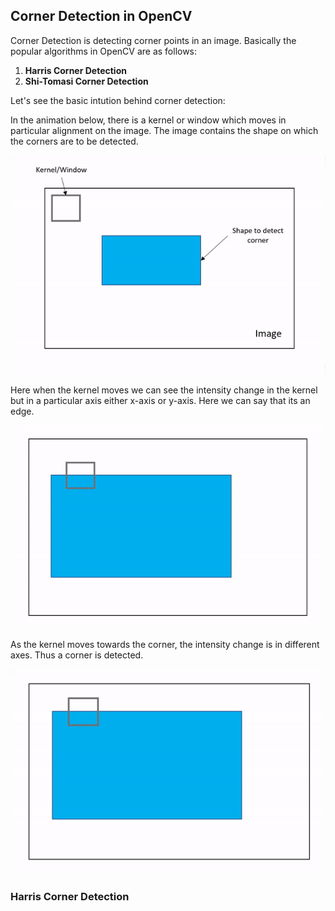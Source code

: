 ## Corner Detection in OpenCV
Corner Detection is detecting corner points in an image. Basically the popular algorithms in OpenCV are as follows:
1. **Harris Corner Detection**
2. **Shi-Tomasi Corner Detection**

Let's see the basic intution behind corner detection:
  
In the animation below, there is a kernel or window which moves in particular alignment on the image. The image contains the shape on which the corners are to be detected.
  
![Animation1](Aditya_pics/Animation1.gif)
  
Here when the kernel moves we can see the intensity change in the kernel but in a particular axis either x-axis or y-axis. Here we can say that its an edge.
  
![Animation2](Aditya_pics/Animation2.gif)

As the kernel moves towards the corner, the intensity change is in different axes. Thus a corner is detected.
  
![Animation3](Aditya_pics/Animation3.gif)

### Harris Corner Detection
